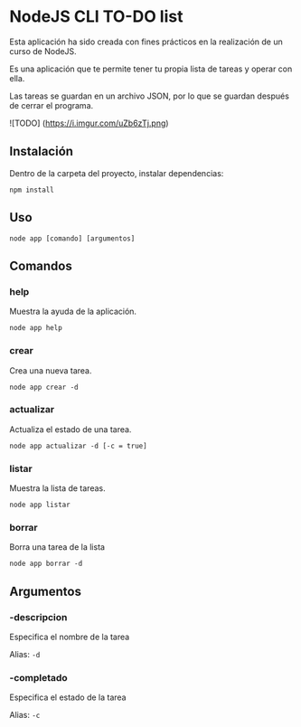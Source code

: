 # NodeJS CLI TO-DO list
Esta aplicación ha sido creada con fines prácticos en la realización de un curso de NodeJS.

Es una aplicación que te permite tener tu propia lista de tareas y operar con ella.

Las tareas se guardan en un archivo JSON, por lo que se guardan después de cerrar el programa.

![TODO]
(https://i.imgur.com/uZb6zTj.png)

## Instalación
Dentro de la carpeta del proyecto, instalar dependencias:

```
npm install
```

## Uso
```
node app [comando] [argumentos]
```

## Comandos

### help
Muestra la ayuda de la aplicación.

```
node app help
```

### crear
Crea una nueva tarea.

```
node app crear -d
```
### actualizar
Actualiza el estado de una tarea.

```
node app actualizar -d [-c = true]
```

### listar
Muestra la lista de tareas.

```
node app listar
```

### borrar
Borra una tarea de la lista

```
node app borrar -d
```

## Argumentos

### -descripcion
Especifica el nombre de la tarea

Alias: `-d`

### -completado
Especifica el estado de la tarea

Alias: `-c`
